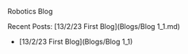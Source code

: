 Robotics Blog

Recent Posts:
[13/2/23 First Blog](Blogs/Blog 1_1.md)


* [13/2/23 First Blog](Blogs/Blog 1_1)